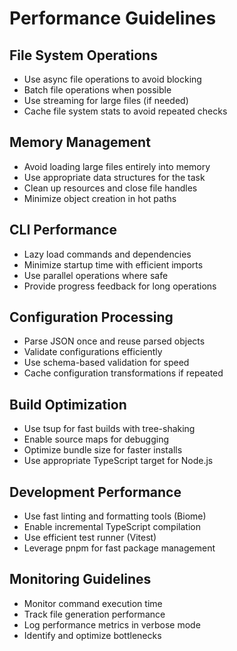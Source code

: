# Performance Guidelines

## File System Operations
- Use async file operations to avoid blocking
- Batch file operations when possible
- Use streaming for large files (if needed)
- Cache file system stats to avoid repeated checks

## Memory Management
- Avoid loading large files entirely into memory
- Use appropriate data structures for the task
- Clean up resources and close file handles
- Minimize object creation in hot paths

## CLI Performance
- Lazy load commands and dependencies
- Minimize startup time with efficient imports
- Use parallel operations where safe
- Provide progress feedback for long operations

## Configuration Processing
- Parse JSON once and reuse parsed objects
- Validate configurations efficiently
- Use schema-based validation for speed
- Cache configuration transformations if repeated

## Build Optimization
- Use tsup for fast builds with tree-shaking
- Enable source maps for debugging
- Optimize bundle size for faster installs
- Use appropriate TypeScript target for Node.js

## Development Performance
- Use fast linting and formatting tools (Biome)
- Enable incremental TypeScript compilation
- Use efficient test runner (Vitest)
- Leverage pnpm for fast package management

## Monitoring Guidelines
- Monitor command execution time
- Track file generation performance
- Log performance metrics in verbose mode
- Identify and optimize bottlenecks